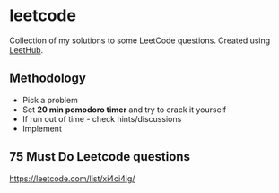 # leetcode
Collection of my solutions to some LeetCode questions. 
Created using [LeetHub](https://github.com/QasimWani/LeetHub).

## Methodology
- Pick a problem
- Set **20 min pomodoro timer** and try to crack it yourself
- If run out of time - check hints/discussions
- Implement

## 75 Must Do Leetcode questions
https://leetcode.com/list/xi4ci4ig/
